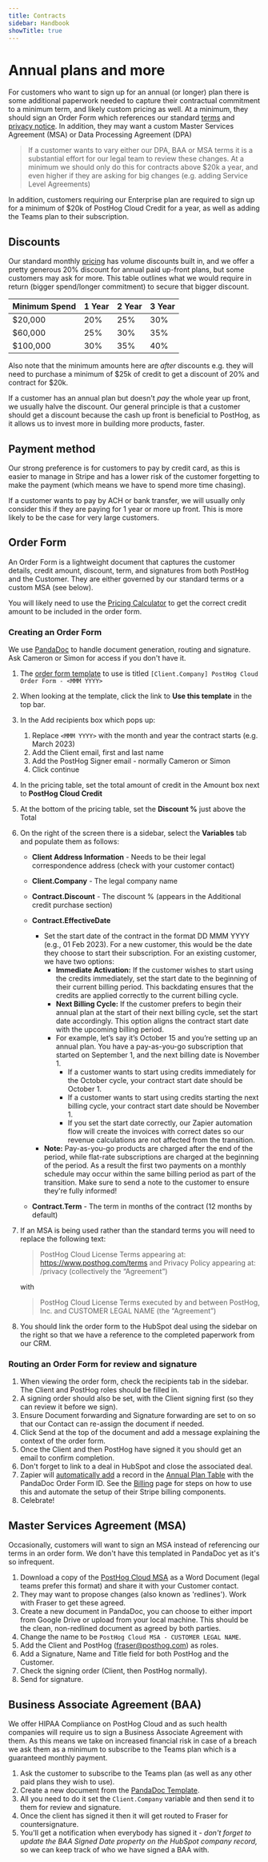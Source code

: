 ```yaml
---
title: Contracts
sidebar: Handbook
showTitle: true
---
```


# Annual plans and more

For customers who want to sign up for an annual (or longer) plan there is some additional paperwork needed to capture their
contractual commitment to a minimum term, and likely custom pricing as well.  At a minimum, they should sign an Order Form 
which references our standard [terms](/terms) and [privacy notice](/privacy).  In addition, they may want a custom Master Services Agreement (MSA) 
or Data Processing Agreement (DPA)

> If a customer wants to vary either our DPA, BAA or MSA terms it is a substantial effort for our legal team to review these changes.  At a minimum we should only do this for contracts above $20k a year, and even higher if they are asking for big changes (e.g. adding Service Level Agreements)

In addition, customers requiring our Enterprise plan are required to sign up for a minimum of $20k of PostHog Cloud Credit for a year, as well as adding the Teams plan to their subscription.

## Discounts

Our standard monthly [pricing](/pricing) has volume discounts built in, and we offer a pretty generous 20% discount for annual paid up-front plans, but some customers may ask for more.  This table outlines what we would require in return (bigger spend/longer commitment) to secure that bigger discount.

| Minimum Spend | 1 Year | 2 Year | 3 Year |
|---------------|--------|--------|--------|
| $20,000 | 20% | 25% | 30% |
| $60,000 | 25% | 30% | 35% |
| $100,000 | 30% | 35% | 40% |

Also note that the minimum amounts here are _after_ discounts e.g. they will need to purchase a minimum of $25k of credit to get a discount of 20% and contract for $20k.

If a customer has an annual plan but doesn't _pay_ the whole year up front, we usually halve the discount. Our general principle is that a customer should get a discount because the cash up front is beneficial to PostHog, as it allows us to invest more in building more products, faster. 

## Payment method

Our strong preference is for customers to pay by credit card, as this is easier to manage in Stripe and has a lower risk of the customer forgetting to make the payment (which means we have to spend more time chasing). 

If a customer wants to pay by ACH or bank transfer, we will usually only consider this if they are paying for 1 year or more up front. This is more likely to be the case for very large customers. 

## Order Form

An Order Form is a lightweight document that captures the customer details, credit amount, discount, term, and signatures from both 
PostHog and the Customer.  They are either governed by our standard terms or a custom MSA (see below).

You will likely need to use the [Pricing Calculator](https://docs.google.com/spreadsheets/d/1QsDV2ECtMwM9IfC_D7Embmpu7K7q6qbq60t8ARglQaI/edit#gid=358353731) to get the correct credit amount to be included in the order form.

### Creating an Order Form

We use [PandaDoc](https://app.pandadoc.com/a/#/) to handle document generation, routing and signature.  Ask Cameron or Simon for access if you don't have it.

1. The [order form template](https://app.pandadoc.com/a/#/templates/dpuESjnYBeytVREMxLxGuC) to use is titled `[Client.Company] PostHog Cloud Order Form - <MMM YYYY>` 
2. When looking at the template, click the link to **Use this template** in the top bar.
3. In the Add recipients box which pops up:
   1. Replace `<MMM YYYY>` with the month and year the contract starts (e.g. March 2023)
   2. Add the Client email, first and last name 
   3. Add the PostHog Signer email - normally Cameron or Simon
   4. Click continue
4. In the pricing table, set the total amount of credit in the Amount box next to **PostHog Cloud Credit**
5. At the bottom of the pricing table, set the **Discount %** just above the Total
6. On the right of the screen there is a sidebar, select the **Variables** tab and populate them as follows:
   * **Client Address Information** - Needs to be their legal correspondence address (check with your customer contact)
   * **Client.Company** - The legal company name
   * **Contract.Discount** - The discount % (appears in the Additional credit purchase section)
   * **Contract.EffectiveDate**
     - Set the start date of the contract in the format DD MMM YYYY (e.g., 01 Feb 2023). For a new customer, this would be the date they choose to start their subscription. For an existing customer, we have two options:
       - **Immediate Activation:** If the customer wishes to start using the credits immediately, set the start date to the beginning of their current billing period. This backdating ensures that the credits are applied correctly to the current billing cycle.
       - **Next Billing Cycle:** If the customer prefers to begin their annual plan at the start of their next billing cycle, set the start date accordingly. This option aligns the contract start date with the upcoming billing period.
       - For example, let’s say it’s October 15 and you’re setting up an annual plan. You have a pay-as-you-go subscription that started on September 1, and the next billing date is November 1. 
           - If a customer wants to start using credits immediately for the October cycle, your contract start date should be October 1.
           - If a customer wants to start using credits starting the next billing cycle, your contract start date should be November 1.
           - If you set the start date correctly, our Zapier automation flow will create the invoices with correct dates so our revenue calculations are not affected from the transition.
     - **Note:** Pay-as-you-go products are charged after the end of the period, while flat-rate subscriptions are charged at the beginning of the period. As a result the first two payments on a monthly schedule may occur within the same billing period as part of the transition. Make sure to send a note to the customer to ensure they're fully informed!

   * **Contract.Term** - The term in months of the contract (12 months by default)
7. If an MSA is being used rather than the standard terms you will need to replace the following text:
   > PostHog Cloud License Terms appearing at: https://www.posthog.com/terms and Privacy Policy appearing at: /privacy (collectively the “Agreement”)
   
   with
   
   > PostHog Cloud License Terms executed by and between PostHog, Inc. and CUSTOMER LEGAL NAME (the “Agreement”)

8. You should link the order form to the HubSpot deal using the sidebar on the right so that we have a reference to the completed paperwork from our CRM.

### Routing an Order Form for review and signature

1. When viewing the order form, check the recipients tab in the sidebar.  The Client and PostHog roles should be filled in.
2. A signing order should also be set, with the Client signing first (so they can review it before we sign).
3. Ensure Document forwarding and Signature forwarding are set to on so that our Contact can re-assign the document if needed.
4. Click Send at the top of the document and add a message explaining the context of the order form.
5. Once the Client and then PostHog have signed it you should get an email to confirm completion.
6. Don't forget to link to a deal in HubSpot and close the associated deal.
7. Zapier will [automatically add](https://zapier.com/editor/217375860) a record in the [Annual Plan Table](https://tables.zapier.com/app/tables/t/01HGX2N9JXNV2EEDYARD24901R) with the PandaDoc Order Form ID.  See the [Billing](/handbook/growth/sales/billing) page for steps on how to use this and automate the setup of their Stripe billing components.
8. Celebrate!

## Master Services Agreement (MSA)

Occasionally, customers will want to sign an MSA instead of referencing our terms in an order form.  We don't have this templated in PandaDoc yet as it's so infrequent.

1. Download a copy of the [PostHog Cloud MSA](https://docs.google.com/document/d/155w70ZAHecVZcDqTq2_415dvaq2Bk-8QlEOozjq1hG8/edit#heading=h.y38xfjgcg4xm) as a Word Document (legal teams prefer this format) and share it with your Customer contact.
2. They may want to propose changes (also known as 'redlines').  Work with Fraser to get these agreed.
3. Create a new document in PandaDoc, you can choose to either import from Google Drive or upload from your local machine.  This should be the clean, non-redlined document as agreed by both parties.
4. Change the name to be `PostHog Cloud MSA - CUSTOMER LEGAL NAME`.
5. Add the Client and PostHog (fraser@posthog.com) as roles.
6. Add a Signature, Name and Title field for both PostHog and the Customer.
7. Check the signing order (Client, then PostHog normally).
8. Send for signature.

## Business Associate Agreement (BAA)

We offer HIPAA Compliance on PostHog Cloud and as such health companies will require us to sign a Business Associate Agreement with them.  As this means we take on increased financial risk in case of a breach we 
ask them as a minimum to subscribe to the Teams plan which is a guaranteed monthly payment.

1. Ask the customer to subscribe to the Teams plan (as well as any other paid plans they wish to use).
2. Create a new document from the [PandaDoc Template](https://app.pandadoc.com/a/#/templates/4psCXzU527sNE6WEbFBg3a).
3. All you need to do it set the `Client.Company` variable and then send it to them for review and signature.
4. Once the client has signed it then it will get routed to Fraser for countersignature.
5. You'll get a notification when everybody has signed it - _don't forget to update the *BAA Signed Date* property on the HubSpot company record,_ so we can keep track of who we have signed a BAA with.
